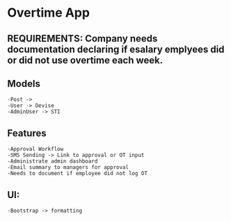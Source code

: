 # Overtime App

## REQUIREMENTS: Company needs documentation declaring if esalary emplyees did or did not use overtime each week.

## Models
	-Post -> 
	-User -> Devise
	-AdminUser -> STI

## Features
	-Approval Workflow
	-SMS Sending -> Link to approval or OT input
	-Administrate admin dashboard
	-Email summary to managers for approval
	-Needs to document if employee did not log OT

## UI:
	-Bootstrap -> formatting